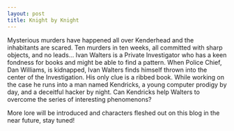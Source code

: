 ```yaml
---
layout: post
title: Knight by Knight
---
```

  Mysterious murders have happened all over Kenderhead and the inhabitants are scared. Ten murders in ten weeks, all committed with sharp objects, and no leads...
  Ivan Walters is a Private Investigator who has a keen fondness for books and might be able to find a pattern.
  When Police Chief, Dan Williams, is kidnapped, Ivan Walters finds himself thrown into the center of the Investigation. His only clue is a ribbed book.
  While working on the case he runs into a man named Kendricks, a young computer prodigy by day, and a deceitful hacker by night.
  Can Kendricks help Walters to overcome the series of interesting phenomenons?
  
More lore will be introduced and characters fleshed out on this blog in the near future, stay tuned!
